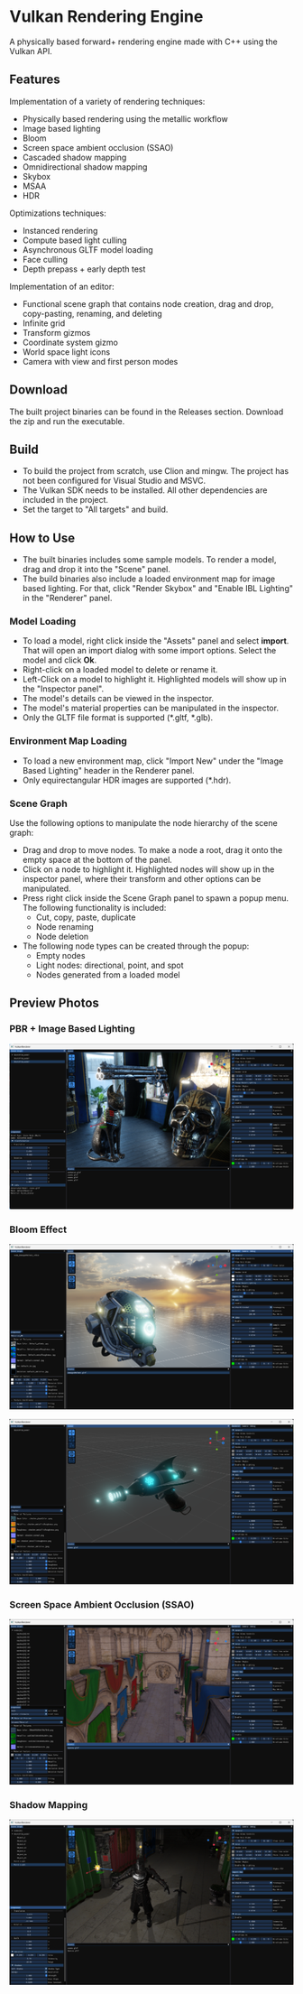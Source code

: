 # Vulkan Rendering Engine

A physically based forward+ rendering engine made with C++ using the Vulkan API.


## Features

Implementation of a variety of rendering techniques:
- Physically based rendering using the metallic workflow
- Image based lighting
- Bloom
- Screen space ambient occlusion (SSAO)
- Cascaded shadow mapping
- Omnidirectional shadow mapping
- Skybox
- MSAA
- HDR

Optimizations techniques:
- Instanced rendering
- Compute based light culling
- Asynchronous GLTF model loading
- Face culling
- Depth prepass + early depth test

Implementation of an editor:
- Functional scene graph that contains node creation, drag and drop, copy-pasting, renaming, and deleting
- Infinite grid
- Transform gizmos
- Coordinate system gizmo
- World space light icons
- Camera with view and first person modes


## Download

The built project binaries can be found in the Releases section. Download the zip and run the executable.


## Build

- To build the project from scratch, use Clion and mingw. The project has not been configured for Visual Studio and MSVC.
- The Vulkan SDK needs to be installed. All other dependencies are included in the project.
- Set the target to "All targets" and build.


## How to Use

- The built binaries includes some sample models. To render a model, drag and drop it into the "Scene" panel. 
- The build binaries also include a loaded environment map for image based lighting. For that, click "Render Skybox" and
  "Enable IBL Lighting" in the "Renderer" panel. 


### Model Loading

- To load a model, right click inside the "Assets" panel and select **import**. That will open an import dialog with some
  import options. Select the model and click **Ok**.
- Right-click on a loaded model to delete or rename it. 
- Left-Click on a model to highlight it. Highlighted models will show up in the "Inspector panel".
- The model's details can be viewed in the inspector.
- The model's material properties can be manipulated in the inspector.
- Only the GLTF file format is supported (*.gltf, *.glb).


### Environment Map Loading 

- To load a new environment map, click "Import New" under the "Image Based Lighting" header in the Renderer panel.
- Only equirectangular HDR images are supported (*.hdr).


### Scene Graph

Use the following options to manipulate the node hierarchy of the scene graph:
- Drag and drop to move nodes. To make a node a root, drag it onto the empty space at the bottom of the panel.
- Click on a node to highlight it. Highlighted nodes will show up in the inspector panel, where their transform and
  other options can be manipulated.
- Press right click inside the Scene Graph panel to spawn a popup menu. The following functionality is included:
  - Cut, copy, paste, duplicate
  - Node renaming
  - Node deletion
- The following node types can be created through the popup:
  - Empty nodes
  - Light nodes: directional, point, and spot
  - Nodes generated from a loaded model


## Preview Photos

### PBR + Image Based Lighting

![](img/IBL2_gizmo_bloom.png)


### Bloom Effect

![](img/bloom1.png)

![](img/bloom2.png)


### Screen Space Ambient Occlusion (SSAO)

![](img/ssao.png)

### Shadow Mapping

![](img/shadow_mapping.png)

